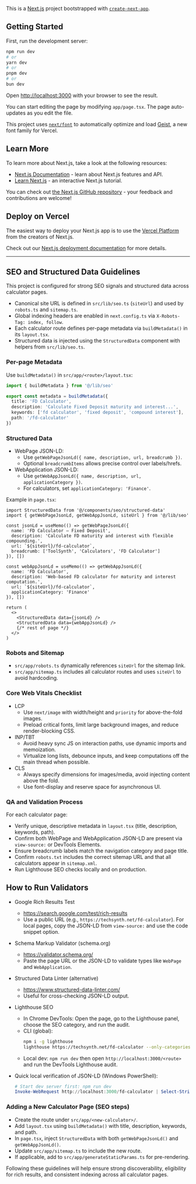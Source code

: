 This is a [Next.js](https://nextjs.org) project bootstrapped with [`create-next-app`](https://nextjs.org/docs/app/api-reference/cli/create-next-app).

## Getting Started

First, run the development server:

```bash
npm run dev
# or
yarn dev
# or
pnpm dev
# or
bun dev
```

Open [http://localhost:3000](http://localhost:3000) with your browser to see the result.

You can start editing the page by modifying `app/page.tsx`. The page auto-updates as you edit the file.

This project uses [`next/font`](https://nextjs.org/docs/app/building-your-application/optimizing/fonts) to automatically optimize and load [Geist](https://vercel.com/font), a new font family for Vercel.

## Learn More

To learn more about Next.js, take a look at the following resources:

- [Next.js Documentation](https://nextjs.org/docs) - learn about Next.js features and API.
- [Learn Next.js](https://nextjs.org/learn) - an interactive Next.js tutorial.

You can check out [the Next.js GitHub repository](https://github.com/vercel/next.js) - your feedback and contributions are welcome!

## Deploy on Vercel

The easiest way to deploy your Next.js app is to use the [Vercel Platform](https://vercel.com/new?utm_medium=default-template&filter=next.js&utm_source=create-next-app&utm_campaign=create-next-app-readme) from the creators of Next.js.

Check out our [Next.js deployment documentation](https://nextjs.org/docs/app/building-your-application/deploying) for more details.

---

## SEO and Structured Data Guidelines

This project is configured for strong SEO signals and structured data across calculator pages.

- Canonical site URL is defined in `src/lib/seo.ts` (`siteUrl`) and used by `robots.ts` and `sitemap.ts`.
- Global indexing headers are enabled in `next.config.ts` via `X-Robots-Tag: index, follow`.
- Each calculator route defines per-page metadata via `buildMetadata()` in its `layout.tsx`.
- Structured data is injected using the `StructuredData` component with helpers from `src/lib/seo.ts`.

### Per-page Metadata

Use `buildMetadata()` in `src/app/<route>/layout.tsx`:

```ts
import { buildMetadata } from '@/lib/seo'

export const metadata = buildMetadata({
  title: 'FD Calculator',
  description: 'Calculate Fixed Deposit maturity and interest...',
  keywords: ['fd calculator', 'fixed deposit', 'compound interest'],
  path: '/fd-calculator'
})
```

### Structured Data

- WebPage JSON-LD:
  - Use `getWebPageJsonLd({ name, description, url, breadcrumb })`.
  - Optional `breadcrumbItems` allows precise control over labels/hrefs.
- WebApplication JSON-LD:
  - Use `getWebAppJsonLd({ name, description, url, applicationCategory })`.
  - For calculators, set `applicationCategory: 'Finance'`.

Example in `page.tsx`:

```tsx
import StructuredData from '@/components/seo/structured-data'
import { getWebPageJsonLd, getWebAppJsonLd, siteUrl } from '@/lib/seo'

const jsonLd = useMemo(() => getWebPageJsonLd({
  name: 'FD Calculator – Fixed Deposit',
  description: 'Calculate FD maturity and interest with flexible compounding.',
  url: `${siteUrl}/fd-calculator`,
  breadcrumb: ['ToolSynth', 'Calculators', 'FD Calculator']
}), [])

const webAppJsonLd = useMemo(() => getWebAppJsonLd({
  name: 'FD Calculator',
  description: 'Web-based FD calculator for maturity and interest computation.',
  url: `${siteUrl}/fd-calculator`,
  applicationCategory: 'Finance'
}), [])

return (
  <>
    <StructuredData data={jsonLd} />
    <StructuredData data={webAppJsonLd} />
    {/* rest of page */}
  </>
)
```

### Robots and Sitemap

- `src/app/robots.ts` dynamically references `siteUrl` for the sitemap link.
- `src/app/sitemap.ts` includes all calculator routes and uses `siteUrl` to avoid hardcoding.

### Core Web Vitals Checklist

- LCP
  - Use `next/image` with width/height and `priority` for above-the-fold images.
  - Preload critical fonts, limit large background images, and reduce render-blocking CSS.
- INP/TBT
  - Avoid heavy sync JS on interaction paths, use dynamic imports and memoization.
  - Virtualize long lists, debounce inputs, and keep computations off the main thread when possible.
- CLS
  - Always specify dimensions for images/media, avoid injecting content above the fold.
  - Use font-display and reserve space for asynchronous UI.

### QA and Validation Process

For each calculator page:
- Verify unique, descriptive metadata in `layout.tsx` (title, description, keywords, path).
- Confirm both WebPage and WebApplication JSON-LD are present via `view-source:` or DevTools Elements.
- Ensure breadcrumb labels match the navigation category and page title.
- Confirm `robots.txt` includes the correct sitemap URL and that all calculators appear in `sitemap.xml`.
- Run Lighthouse SEO checks locally and on production.

## How to Run Validators

- Google Rich Results Test
  - https://search.google.com/test/rich-results
  - Use a public URL (e.g., `https://techsynth.net/fd-calculator`). For local pages, copy the JSON-LD from `view-source:` and use the code snippet option.

- Schema Markup Validator (schema.org)
  - https://validator.schema.org/
  - Paste the page URL or the JSON-LD to validate types like `WebPage` and `WebApplication`.

- Structured Data Linter (alternative)
  - https://www.structured-data-linter.com/
  - Useful for cross-checking JSON-LD output.

- Lighthouse SEO
  - In Chrome DevTools: Open the page, go to the Lighthouse panel, choose the SEO category, and run the audit.
  - CLI (global):
    ```bash
    npm i -g lighthouse
    lighthouse https://techsynth.net/fd-calculator --only-categories=seo --view
    ```
  - Local dev: `npm run dev` then open `http://localhost:3000/<route>` and run the DevTools Lighthouse audit.

- Quick local verification of JSON-LD (Windows PowerShell):
  ```powershell
  # Start dev server first: npm run dev
  Invoke-WebRequest http://localhost:3000/fd-calculator | Select-String "application/ld\+json"
  ```

### Adding a New Calculator Page (SEO steps)

- Create the route under `src/app/<new-calculator>/`.
- Add `layout.tsx` using `buildMetadata()` with title, description, keywords, and path.
- In `page.tsx`, inject `StructuredData` with both `getWebPageJsonLd()` and `getWebAppJsonLd()`.
- Update `src/app/sitemap.ts` to include the new route.
- If applicable, add to `src/app/generateStaticParams.ts` for pre-rendering.

Following these guidelines will help ensure strong discoverability, eligibility for rich results, and consistent indexing across all calculator pages.
